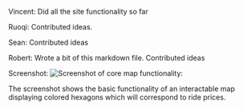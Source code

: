 Vincent:
 Did all the site functionality so far

Ruoqi:
 Contributed ideas.

Sean:
 Contributed ideas

Robert:
 Wrote a bit of this markdown file. Contributed ideas

Screenshot:
![Screenshot of core map functionality:](http://i.imgur.com/dZsgU8v.png)

The screenshot shows the basic functionality of an interactable map displaying colored hexagons which will correspond to ride prices.  
